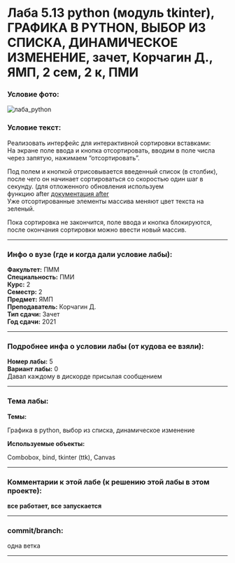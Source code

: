 # Лаба 5.13 python (модуль tkinter), ГРАФИКА В PYTHON, ВЫБОР ИЗ СПИСКА, ДИНАМИЧЕСКОЕ ИЗМЕНЕНИЕ, зачет, Корчагин Д., ЯМП, 2 сем, 2 к, ПМИ

<h3>Условие фото:</h3>

![лаба_python](https://user-images.githubusercontent.com/72470327/173565009-fdaae605-f291-4c64-a3e8-2cd1b61acfb9.png)


<h3>Условие текст:</h3>
<p>
Реализовать интерфейс для интерактивной сортировки вставками: <br/>
На экране поле ввода и кнопка отсортировать, вводим в поле числа через запятую, нажимаем “отсортировать”. <br/>

Под полем и кнопкой отрисовывается введенный список (в столбик), после чего он начинает сортироваться со скоростью один шаг в секунду. (для отложенного обновления используем <br/> функцию after <a href = "https://tkdocs.com/tutorial/eventloop.html">документация after</a> <br/>
Уже отсортированные элементы массива меняют цвет текста на зеленый. <br/>

Пока сортировка не закончится, поле ввода и кнопка блокируются, после окончания сортировки можно ввести новый массив. <br/>
</p>

<hr />
<h3>Инфо о вузе (где и когда дали условие лабы):</h3>
<b>Факультет:</b> ПММ
<br/>
<b>Специальность:</b> ПМИ
<br/>
<b>Курс:</b> 2
<br/>
<b>Семестр:</b> 2
<br/>
<b>Предмет:</b> ЯМП
<br/>
<b>Преподаватель:</b> Корчагин Д.
<br/>
<b>Тип сдачи:</b> Зачет
<br/>
<b>Год сдачи:</b> 2021

<hr />
<h3>Подробнее инфа о условии лабы (от кудова ее взяли):</h3>
<b>Номер лабы:</b> 5
<br/>
<b>Вариант лабы:</b> 0
<br/>
Давал каждому в дискорде присылая сообщением

<hr />

<h3>Тема лабы:</h3>
<b>Темы:</b> 
<p>
  Графика в python, выбор из списка, динамическое изменение
</p>
<b>Используемые объекты:</b>
<p>
  Combobox, bind, tkinter (ttk), Canvas
</p>

<hr />

<h3>Комментарии к этой лабе (к решению этой лабы в этом проекте):</h3>
<p>
 <b>все работает, все запускается</b> <br/>

 
</p>

<hr />

<h3>commit/branch:</h3>
<p>
    одна ветка
</p>

<hr />

